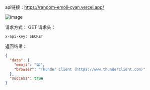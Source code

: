 


api链接：https://random-emoji-cyan.vercel.app/


![image](https://github.com/user-attachments/assets/77744a05-51de-4179-b0b9-f3ef64672f1a)

请求方式： GET
请求头：
```
x-api-key: SECRET
```


返回结果：

```json
{
  "data": {
    "emoji": "😀",
    "browser": "Thunder Client (https://www.thunderclient.com)"
  },
  "success": true
}
```
